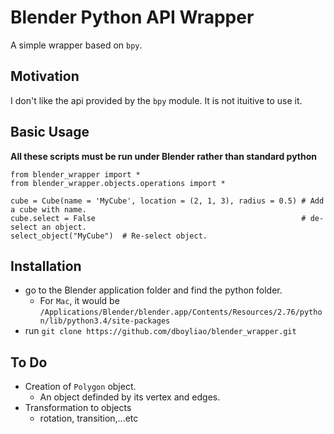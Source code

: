 # Blender Python API Wrapper

A simple wrapper based on `bpy`.

## Motivation

I don't like the api provided by the `bpy` module. It is not ituitive to use it.

## Basic Usage

**All these scripts must be run under Blender rather than standard python**

```{python}
from blender_wrapper import *
from blender_wrapper.objects.operations import *

cube = Cube(name = 'MyCube', location = (2, 1, 3), radius = 0.5) # Add a cube with name.
cube.select = False 											 # de-select an object.
select_object("MyCube")  # Re-select object.
```

## Installation

- go to the Blender application folder and find the python folder.
	- For `Mac`, it would be `/Applications/Blender/blender.app/Contents/Resources/2.76/python/lib/python3.4/site-packages`
- run `git clone https://github.com/dboyliao/blender_wrapper.git`

## To Do

- Creation of `Polygon` object.
	- An object definded by its vertex and edges.
- Transformation to objects
	- rotation, transition,...etc